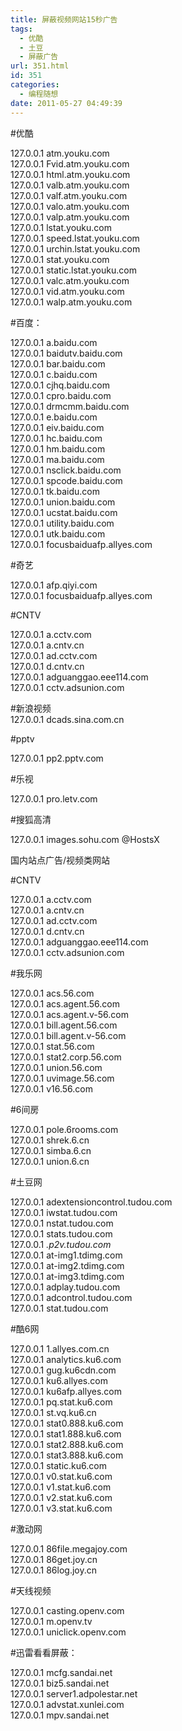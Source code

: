 ```yaml
---
title: 屏蔽视频网站15秒广告
tags:
  - 优酷
  - 土豆
  - 屏蔽广告
url: 351.html
id: 351
categories:
  - 编程随想
date: 2011-05-27 04:49:39
---
```


#优酷  
  
127.0.0.1 atm.youku.com  
127.0.0.1 Fvid.atm.youku.com  
127.0.0.1 html.atm.youku.com  
127.0.0.1 valb.atm.youku.com  
127.0.0.1 valf.atm.youku.com  
127.0.0.1 valo.atm.youku.com  
127.0.0.1 valp.atm.youku.com  
127.0.0.1 lstat.youku.com  
127.0.0.1 speed.lstat.youku.com  
127.0.0.1 urchin.lstat.youku.com  
127.0.0.1 stat.youku.com  
127.0.0.1 static.lstat.youku.com  
127.0.0.1 valc.atm.youku.com  
127.0.0.1 vid.atm.youku.com  
127.0.0.1 walp.atm.youku.com  
  
#百度：  
  
127.0.0.1 a.baidu.com  
127.0.0.1 baidutv.baidu.com  
127.0.0.1 bar.baidu.com  
127.0.0.1 c.baidu.com  
127.0.0.1 cjhq.baidu.com  
127.0.0.1 cpro.baidu.com  
127.0.0.1 drmcmm.baidu.com  
127.0.0.1 e.baidu.com  
127.0.0.1 eiv.baidu.com  
127.0.0.1 hc.baidu.com  
127.0.0.1 hm.baidu.com  
127.0.0.1 ma.baidu.com  
127.0.0.1 nsclick.baidu.com  
127.0.0.1 spcode.baidu.com  
127.0.0.1 tk.baidu.com  
127.0.0.1 union.baidu.com  
127.0.0.1 ucstat.baidu.com  
127.0.0.1 utility.baidu.com  
127.0.0.1 utk.baidu.com  
127.0.0.1 focusbaiduafp.allyes.com  
  
#奇艺  
  
127.0.0.1 afp.qiyi.com  
127.0.0.1 focusbaiduafp.allyes.com  
  
#CNTV  
  
127.0.0.1 a.cctv.com  
127.0.0.1 a.cntv.cn  
127.0.0.1 ad.cctv.com  
127.0.0.1 d.cntv.cn  
127.0.0.1 adguanggao.eee114.com  
127.0.0.1 cctv.adsunion.com  
  
#新浪视频  
127.0.0.1 dcads.sina.com.cn  
  
#pptv  
  
127.0.0.1 pp2.pptv.com  
  
#乐视  
  
127.0.0.1 pro.letv.com  
  
#搜狐高清  
  
127.0.0.1 images.sohu.com @HostsX  
  
国内站点广告/视频类网站  
  
#CNTV  
  
127.0.0.1 a.cctv.com  
127.0.0.1 a.cntv.cn  
127.0.0.1 ad.cctv.com  
127.0.0.1 d.cntv.cn  
127.0.0.1 adguanggao.eee114.com  
127.0.0.1 cctv.adsunion.com  
  
#我乐网  
  
127.0.0.1 acs.56.com  
127.0.0.1 acs.agent.56.com  
127.0.0.1 acs.agent.v-56.com  
127.0.0.1 bill.agent.56.com  
127.0.0.1 bill.agent.v-56.com  
127.0.0.1 stat.56.com  
127.0.0.1 stat2.corp.56.com  
127.0.0.1 union.56.com  
127.0.0.1 uvimage.56.com  
127.0.0.1 v16.56.com  
  
#6间房  
  
127.0.0.1 pole.6rooms.com  
127.0.0.1 shrek.6.cn  
127.0.0.1 simba.6.cn  
127.0.0.1 union.6.cn  
  
#土豆网  
  
127.0.0.1 adextensioncontrol.tudou.com  
127.0.0.1 iwstat.tudou.com  
127.0.0.1 nstat.tudou.com  
127.0.0.1 stats.tudou.com  
127.0.0.1 *.p2v.tudou.com*  
127.0.0.1 at-img1.tdimg.com  
127.0.0.1 at-img2.tdimg.com  
127.0.0.1 at-img3.tdimg.com  
127.0.0.1 adplay.tudou.com  
127.0.0.1 adcontrol.tudou.com  
127.0.0.1 stat.tudou.com  
  
#酷6网  
  
127.0.0.1 1.allyes.com.cn  
127.0.0.1 analytics.ku6.com  
127.0.0.1 gug.ku6cdn.com  
127.0.0.1 ku6.allyes.com  
127.0.0.1 ku6afp.allyes.com  
127.0.0.1 pq.stat.ku6.com  
127.0.0.1 st.vq.ku6.cn  
127.0.0.1 stat0.888.ku6.com  
127.0.0.1 stat1.888.ku6.com  
127.0.0.1 stat2.888.ku6.com  
127.0.0.1 stat3.888.ku6.com  
127.0.0.1 static.ku6.com  
127.0.0.1 v0.stat.ku6.com  
127.0.0.1 v1.stat.ku6.com  
127.0.0.1 v2.stat.ku6.com  
127.0.0.1 v3.stat.ku6.com  
  
#激动网  
  
127.0.0.1 86file.megajoy.com  
127.0.0.1 86get.joy.cn  
127.0.0.1 86log.joy.cn  
  
#天线视频  
  
127.0.0.1 casting.openv.com  
127.0.0.1 m.openv.tv  
127.0.0.1 uniclick.openv.com  
  
#迅雷看看屏蔽：  
  
127.0.0.1 mcfg.sandai.net  
127.0.0.1 biz5.sandai.net  
127.0.0.1 server1.adpolestar.net  
127.0.0.1 advstat.xunlei.com  
127.0.0.1 mpv.sandai.net